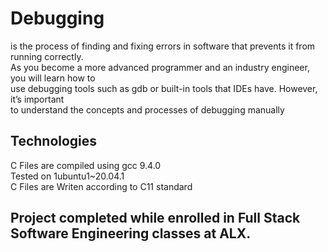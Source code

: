 # Debugging
is the process of finding and fixing errors in software that prevents it from running correctly. <br />
As you become a more advanced programmer and an industry engineer, you will learn how to <br /> use 
debugging tools such as gdb or built-in tools that IDEs have. However, it’s important <br /> to understand
the concepts and processes of debugging manually

## Technologies 
C Files are compiled using gcc 9.4.0 <br />
Tested on 1ubuntu1~20.04.1 <br />
C Files are Writen according to C11 standard

## Project completed while enrolled in Full Stack Software Engineering classes at ALX.
